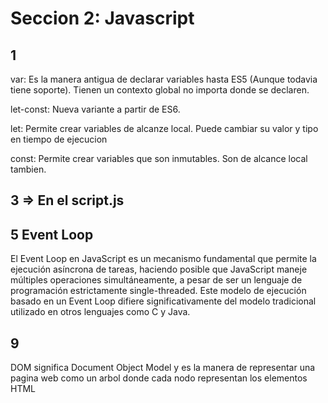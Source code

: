 # Seccion 2: Javascript

## 1

var: Es la manera antigua de declarar variables hasta ES5 (Aunque todavia tiene
soporte). Tienen un contexto global no importa donde se declaren.

let-const: Nueva variante a partir de ES6.

let: Permite crear variables de alcanze local. Puede cambiar su valor y tipo en
tiempo de ejecucion

const: Permite crear variables que son inmutables. Son de alcance local tambien.

## 3 => En el script.js

## 5 Event Loop 
El Event Loop en JavaScript es un mecanismo fundamental que permite la ejecución asíncrona de tareas, haciendo posible que JavaScript maneje múltiples operaciones simultáneamente, a pesar de ser un lenguaje de programación estrictamente single-threaded. Este modelo de ejecución basado en un Event Loop difiere significativamente del modelo tradicional utilizado en otros lenguajes como C y Java.

## 9
DOM significa Document Object Model y es la manera de representar una pagina web como un arbol donde cada nodo
representan los elementos HTML
